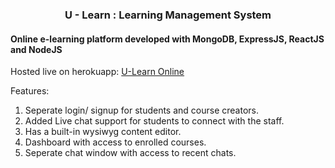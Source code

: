 
<h3 align="center"> U - Learn : Learning Management System </h3>

<h4> Online e-learning platform developed with MongoDB, ExpressJS, ReactJS and NodeJS </h4>

Hosted live on herokuapp: <a href="https://e-learningwebapp.herokuapp.com/admin/Tdashboard"> U-Learn Online </a>

Features:

   1. Seperate login/ signup for students and course creators.
   2. Added Live chat support for students to connect with the staff.
   3. Has a built-in wysiwyg content editor.
   4. Dashboard with access to enrolled courses.
   5. Seperate chat window with access to recent chats.


